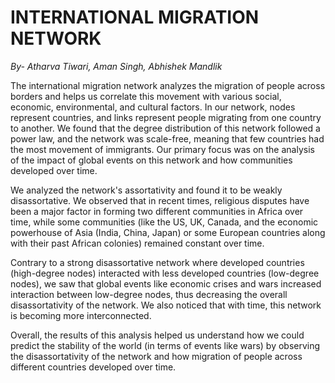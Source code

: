 # INTERNATIONAL MIGRATION NETWORK

*By- Atharva Tiwari, Aman Singh, Abhishek Mandlik*

The international migration network analyzes the migration of people across borders and helps us correlate this movement with various social, economic, environmental, and cultural factors. In our network, nodes represent countries, and links represent people migrating from one country to another. We found that the degree distribution of this network followed a power law, and the network was scale-free, meaning that few countries had the most movement of immigrants. Our primary focus was on the analysis of the impact of global events on this network and how communities developed over time.

We analyzed the network's assortativity and found it to be weakly disassortative. We observed that in recent times, religious disputes have been a major factor in forming two different communities in Africa over time, while some communities (like the US, UK, Canada, and the economic powerhouse of Asia (India, China, Japan) or some European countries along with their past African colonies) remained constant over time.

Contrary to a strong disassortative network where developed countries (high-degree nodes) interacted with less developed countries (low-degree nodes), we saw that global events like economic crises and wars increased interaction between low-degree nodes, thus decreasing the overall disassortativity of the network. We also noticed that with time, this network is becoming more interconnected.

Overall, the results of this analysis helped us understand how we could predict the stability of the world (in terms of events like wars) by observing the disassortativity of the network and how migration of people across different countries developed over time.
